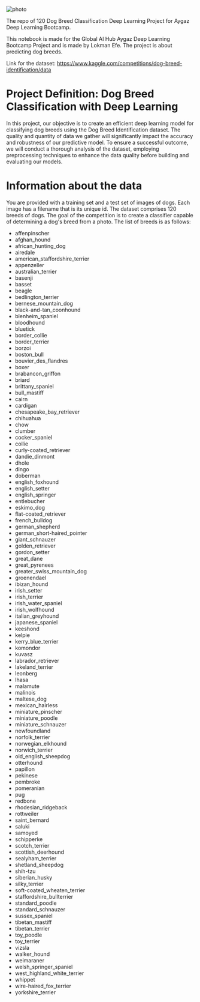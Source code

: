 ![photo](https://github.com/lokicik/Aygaz_Deep_Learning_Project/assets/65876412/bac6b2e0-dea3-48e9-89ae-80a188843347)

The repo of 120 Dog Breed Classification Deep Learning Project for Aygaz Deep Learning Bootcamp.

This notebook is made for the Global AI Hub Aygaz Deep Learning Bootcamp Project and is made by Lokman Efe. The project is about predicting dog breeds.

Link for the dataset: https://www.kaggle.com/competitions/dog-breed-identification/data

# Project Definition: Dog Breed Classification with Deep Learning
In this project, our objective is to create an efficient deep learning model for classifying dog breeds using the Dog Breed Identification dataset. The quality and quantity of data we gather will significantly impact the accuracy and robustness of our predictive model. To ensure a successful outcome, we will conduct a thorough analysis of the dataset, employing preprocessing techniques to enhance the data quality before building and evaluating our models.

# Information about the data
You are provided with a training set and a test set of images of dogs. Each image has a filename that is its unique id. The dataset comprises 120 breeds of dogs. The goal of the competition is to create a classifier capable of determining a dog's breed from a photo. The list of breeds is as follows:

* affenpinscher
* afghan_hound
* african_hunting_dog
* airedale
* american_staffordshire_terrier
* appenzeller
* australian_terrier
* basenji
* basset
* beagle
* bedlington_terrier
* bernese_mountain_dog
* black-and-tan_coonhound
* blenheim_spaniel
* bloodhound
* bluetick
* border_collie
* border_terrier
* borzoi
* boston_bull
* bouvier_des_flandres
* boxer
* brabancon_griffon
* briard
* brittany_spaniel
* bull_mastiff
* cairn
* cardigan
* chesapeake_bay_retriever
* chihuahua
* chow
* clumber
* cocker_spaniel
* collie
* curly-coated_retriever
* dandie_dinmont
* dhole
* dingo
* doberman
* english_foxhound
* english_setter
* english_springer
* entlebucher
* eskimo_dog
* flat-coated_retriever
* french_bulldog
* german_shepherd
* german_short-haired_pointer
* giant_schnauzer
* golden_retriever
* gordon_setter
* great_dane
* great_pyrenees
* greater_swiss_mountain_dog
* groenendael
* ibizan_hound
* irish_setter
* irish_terrier
* irish_water_spaniel
* irish_wolfhound
* italian_greyhound
* japanese_spaniel
* keeshond
* kelpie
* kerry_blue_terrier
* komondor
* kuvasz
* labrador_retriever
* lakeland_terrier
* leonberg
* lhasa
* malamute
* malinois
* maltese_dog
* mexican_hairless
* miniature_pinscher
* miniature_poodle
* miniature_schnauzer
* newfoundland
* norfolk_terrier
* norwegian_elkhound
* norwich_terrier
* old_english_sheepdog
* otterhound
* papillon
* pekinese
* pembroke
* pomeranian
* pug
* redbone
* rhodesian_ridgeback
* rottweiler
* saint_bernard
* saluki
* samoyed
* schipperke
* scotch_terrier
* scottish_deerhound
* sealyham_terrier
* shetland_sheepdog
* shih-tzu
* siberian_husky
* silky_terrier
* soft-coated_wheaten_terrier
* staffordshire_bullterrier
* standard_poodle
* standard_schnauzer
* sussex_spaniel
* tibetan_mastiff
* tibetan_terrier
* toy_poodle
* toy_terrier
* vizsla
* walker_hound
* weimaraner
* welsh_springer_spaniel
* west_highland_white_terrier
* whippet
* wire-haired_fox_terrier
* yorkshire_terrier
